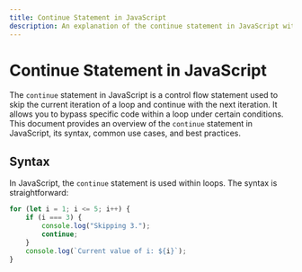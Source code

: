 ```yaml
---
title: Continue Statement in JavaScript
description: An explanation of the continue statement in JavaScript with an example.
---
```


# Continue Statement in JavaScript

The `continue` statement in JavaScript is a control flow statement used to skip the current iteration of a loop and continue with the next iteration. It allows you to bypass specific code within a loop under certain conditions. This document provides an overview of the `continue` statement in JavaScript, its syntax, common use cases, and best practices.

## Syntax

In JavaScript, the `continue` statement is used within loops. The syntax is straightforward:

```javascript
for (let i = 1; i <= 5; i++) {
    if (i === 3) {
        console.log("Skipping 3.");
        continue;
    }
    console.log(`Current value of i: ${i}`);
}

